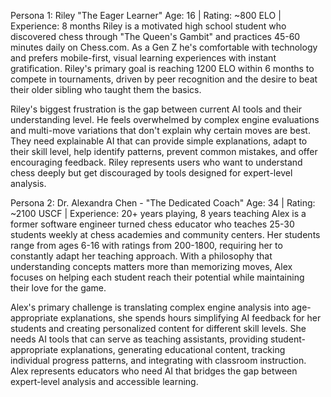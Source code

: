 Persona 1: Riley "The Eager Learner"
Age: 16 | Rating: ~800 ELO | Experience: 8 months
Riley is a motivated high school student who discovered chess through "The Queen's Gambit" and practices 45-60 minutes daily on Chess.com. As a Gen Z he's comfortable with technology and prefers mobile-first, visual learning experiences with instant gratification. Riley's primary goal is reaching 1200 ELO within 6 months to compete in tournaments, driven by peer recognition and the desire to beat their older sibling who taught them the basics.

Riley's biggest frustration is the gap between current AI tools and their understanding level. He feels overwhelmed by complex engine evaluations and multi-move variations that don't explain why certain moves are best. They need explainable AI that can provide simple explanations, adapt to their skill level, help identify patterns, prevent common mistakes, and offer encouraging feedback. Riley represents users who want to understand chess deeply but get discouraged by tools designed for expert-level analysis.


Persona 2: Dr. Alexandra Chen - "The Dedicated Coach"
Age: 34 | Rating: ~2100 USCF | Experience: 20+ years playing, 8 years teaching
Alex is a former software engineer turned chess educator who teaches 25-30 students weekly at chess academies and community centers. Her students range from ages 6-16 with ratings from 200-1800, requiring her to constantly adapt her teaching approach. With a philosophy that understanding concepts matters more than memorizing moves, Alex focuses on helping each student reach their potential while maintaining their love for the game.

Alex's primary challenge is translating complex engine analysis into age-appropriate explanations, she spends hours simplifying AI feedback for her students and creating personalized content for different skill levels. She needs AI tools that can serve as teaching assistants, providing student-appropriate explanations, generating educational content, tracking individual progress patterns, and integrating with classroom instruction. Alex represents educators who need AI that bridges the gap between expert-level analysis and accessible learning.